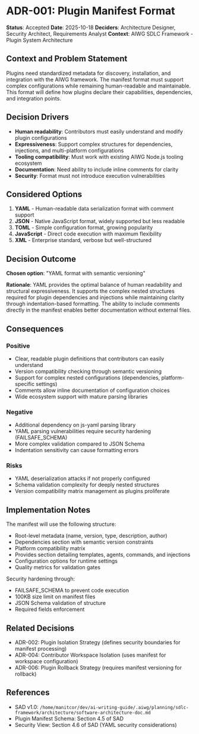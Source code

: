 # ADR-001: Plugin Manifest Format

**Status**: Accepted
**Date**: 2025-10-18
**Deciders**: Architecture Designer, Security Architect, Requirements Analyst
**Context**: AIWG SDLC Framework - Plugin System Architecture

## Context and Problem Statement

Plugins need standardized metadata for discovery, installation, and integration with the AIWG framework. The manifest format must support complex configurations while remaining human-readable and maintainable. This format will define how plugins declare their capabilities, dependencies, and integration points.

## Decision Drivers

- **Human readability**: Contributors must easily understand and modify plugin configurations
- **Expressiveness**: Support complex structures for dependencies, injections, and multi-platform configurations
- **Tooling compatibility**: Must work with existing AIWG Node.js tooling ecosystem
- **Documentation**: Need ability to include inline comments for clarity
- **Security**: Format must not introduce execution vulnerabilities

## Considered Options

1. **YAML** - Human-readable data serialization format with comment support
2. **JSON** - Native JavaScript format, widely supported but less readable
3. **TOML** - Simple configuration format, growing popularity
4. **JavaScript** - Direct code execution with maximum flexibility
5. **XML** - Enterprise standard, verbose but well-structured

## Decision Outcome

**Chosen option**: "YAML format with semantic versioning"

**Rationale**: YAML provides the optimal balance of human readability and structural expressiveness. It supports the complex nested structures required for plugin dependencies and injections while maintaining clarity through indentation-based formatting. The ability to include comments directly in the manifest enables better documentation without external files.

## Consequences

### Positive

- Clear, readable plugin definitions that contributors can easily understand
- Version compatibility checking through semantic versioning
- Support for complex nested configurations (dependencies, platform-specific settings)
- Comments allow inline documentation of configuration choices
- Wide ecosystem support with mature parsing libraries

### Negative

- Additional dependency on js-yaml parsing library
- YAML parsing vulnerabilities require security hardening (FAILSAFE_SCHEMA)
- More complex validation compared to JSON Schema
- Indentation sensitivity can cause formatting errors

### Risks

- YAML deserialization attacks if not properly configured
- Schema validation complexity for deeply nested structures
- Version compatibility matrix management as plugins proliferate

## Implementation Notes

The manifest will use the following structure:
- Root-level metadata (name, version, type, description, author)
- Dependencies section with semantic version constraints
- Platform compatibility matrix
- Provides section detailing templates, agents, commands, and injections
- Configuration options for runtime settings
- Quality metrics for validation gates

Security hardening through:
- FAILSAFE_SCHEMA to prevent code execution
- 100KB size limit on manifest files
- JSON Schema validation of structure
- Required fields enforcement

## Related Decisions

- ADR-002: Plugin Isolation Strategy (defines security boundaries for manifest processing)
- ADR-004: Contributor Workspace Isolation (uses manifest for workspace configuration)
- ADR-006: Plugin Rollback Strategy (requires manifest versioning for rollback)

## References

- SAD v1.0: `/home/manitcor/dev/ai-writing-guide/.aiwg/planning/sdlc-framework/architecture/software-architecture-doc.md`
- Plugin Manifest Schema: Section 4.5 of SAD
- Security View: Section 4.6 of SAD (YAML security considerations)